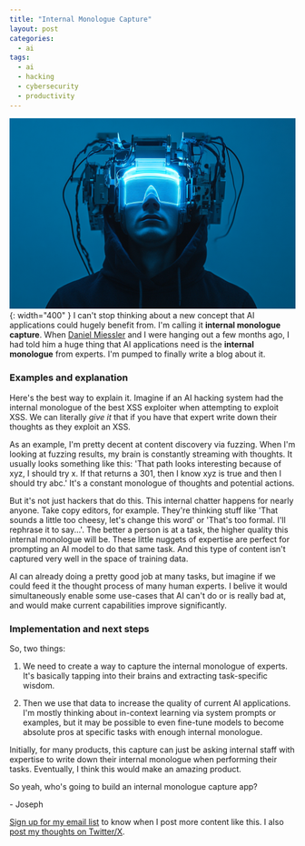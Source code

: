```yaml
---
title: "Internal Monologue Capture"
layout: post
categories:
  - ai
tags:
  - ai
  - hacking
  - cybersecurity
  - productivity
---
```

![](/assets/images/expert-monologue-ai-banner.png){: width="400" }
I can't stop thinking about a new concept that AI applications could hugely benefit from. I'm calling it **internal monologue capture**. When [Daniel Miessler](https://x.com/danielmiessler) and I were hanging out a few months ago, I had told him a huge thing that AI applications need is the **internal monologue** from experts. I'm pumped to finally write a blog about it.

### Examples and explanation
Here's the best way to explain it. Imagine if an AI hacking system had the internal monologue of the best XSS exploiter when attempting to exploit XSS. We can literally _give it_ that if you have that expert write down their thoughts as they exploit an XSS. 

As an example, I'm pretty decent at content discovery via fuzzing. When I'm looking at fuzzing results,  my brain is constantly streaming with thoughts. It usually looks something like this: 'That path looks interesting because of xyz, I should try x. If that returns a 301, then I know xyz is true and then I should try abc.' It's a constant monologue of thoughts and potential actions.

But it's not just hackers that do this. This internal chatter happens for nearly anyone. Take copy editors, for example. They're thinking stuff like 'That sounds a little too cheesy, let's change this word' or 'That's too formal. I'll rephrase it to say...'. The better a person is at a task, the higher quality this internal monologue will be. These little nuggets of expertise are perfect for prompting an AI model to do that same task. And this type of content isn't captured very well in the space of training data.

AI can already doing a pretty good job at many tasks, but imagine if we could feed it the thought process of many human experts. I belive it would simultaneously enable some use-cases that AI can't do or is really bad at, and would make current capabilities improve significantly.

### Implementation and next steps
So, two things:

1. We need to create a way to capture the internal monologue of experts. It's basically tapping into their brains and extracting task-specific wisdom.

2. Then we use that data to increase the quality of current AI applications. I'm mostly thinking about in-context learning via system prompts or examples, but it may be possible to even fine-tune models to become absolute pros at specific tasks with enough internal monologue.

Initially, for many products, this capture can just be asking internal staff with expertise to write down their internal monologue when performing their tasks. Eventually, I think this would make an amazing product.

So yeah, who's going to build an internal monologue capture app?

\- Joseph

[Sign up for my email list](https://thacker.beehiiv.com/subscribe) to know when I post more content like this.
I also [post my thoughts on Twitter/X](https://x.com/rez0__).

<meta name="twitter:card" content="summary_large_image" />
<meta name="twitter:site" content="@rez0__" />
<meta name="twitter:creator" content="@rez0__" />
<meta property="og:url" content="https://josephthacker.com/ai/2024/08/01/internal-monologue-capture.html" />
<meta property="og:title" content="Internal Monologue Capture" />
<meta property="og:description" content="Using human experts' internal monologue to improve AI applications." />
<meta property="og:image" content="https://josephthacker.com/assets/images/expert-monologue-ai-banner.png" />
